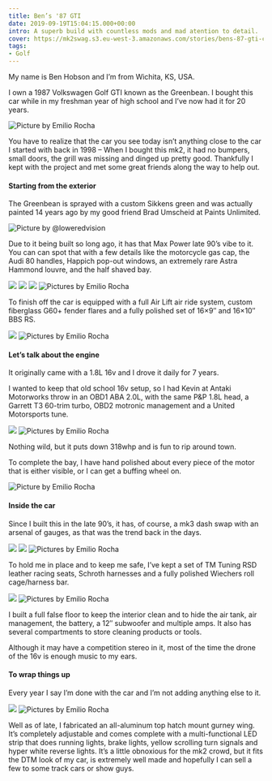 ```yaml
---
title: Ben’s '87 GTI
date: 2019-09-19T15:04:15.000+00:00
intro: A superb build with countless mods and mad atention to detail.
cover: https://mk2swag.s3.eu-west-3.amazonaws.com/stories/bens-87-gti-cover.jpg
tags:
- Golf
---
```

My name is Ben Hobson and I’m from Wichita, KS, USA.

I own a 1987 Volkswagen Golf GTI known as the Greenbean. I bought this car while in my freshman year of high school and I’ve now had it for 20 years.

![Picture by Emilio Rocha](https://mk2swag.s3.eu-west-3.amazonaws.com/stories/bens-87-gti-intro.jpg)

You have to realize that the car you see today isn’t anything close to the car I started with back in 1998 – When I bought this mk2, it had no bumpers, small doors, the grill was missing and dinged up pretty good. Thankfully I kept with the project and met some great friends along the way to help out.

#### Starting from the exterior

The Greenbean is sprayed with a custom Sikkens green and was actually painted 14 years ago by my good friend Brad Umscheid at Paints Unlimited.

![Picture by @loweredvision](https://mk2swag.s3.eu-west-3.amazonaws.com/stories/bens-87-gti-exterior-1.jpg)

Due to it being built so long ago, it has that Max Power late 90’s vibe to it. You can can spot that with a few details like the motorcycle gas cap, the Audi 80 handles, Happich pop-out windows, an extremely rare Astra Hammond louvre, and the half shaved bay.

![](https://mk2swag.s3.eu-west-3.amazonaws.com/stories/bens-87-gti-exterior-2.jpg)
![](https://mk2swag.s3.eu-west-3.amazonaws.com/stories/bens-87-gti-exterior-3.jpg)
![](https://mk2swag.s3.eu-west-3.amazonaws.com/stories/bens-87-gti-exterior-4.jpg)
![Pictures by Emilio Rocha](https://mk2swag.s3.eu-west-3.amazonaws.com/stories/bens-87-gti-exterior-5.jpg)

To finish off the car is equipped with a full Air Lift air ride system, custom fiberglass G60+ fender flares and a fully polished set of 16×9″ and 16×10″ BBS RS.

![](https://mk2swag.s3.eu-west-3.amazonaws.com/stories/bens-87-gti-exterior-6.jpg)
![Pictures by Emilio Rocha](https://mk2swag.s3.eu-west-3.amazonaws.com/stories/bens-87-gti-exterior-7.jpg)


#### Let’s talk about the engine

It originally came with a 1.8L 16v and I drove it daily for 7 years.

I wanted to keep that old school 16v setup, so I had Kevin at Antaki Motorworks throw in an OBD1 ABA 2.0L, with the same P&P 1.8L head, a Garrett T3 60-trim turbo, OBD2 motronic management and a United Motorsports tune.

![](https://mk2swag.s3.eu-west-3.amazonaws.com/stories/bens-87-gti-engine-1.jpg)
![Pictures by Emilio Rocha](https://mk2swag.s3.eu-west-3.amazonaws.com/stories/bens-87-gti-engine-2.jpg)


Nothing wild, but it puts down 318whp and is fun to rip around town.

To complete the bay, I have hand polished about every piece of the motor that is either visible, or I can get a buffing wheel on.

![Picture by Emilio Rocha](https://mk2swag.s3.eu-west-3.amazonaws.com/stories/bens-87-gti-engine-3.jpg)

#### Inside the car

Since I built this in the late 90’s, it has, of course, a mk3 dash swap with an arsenal of gauges, as that was the trend back in the days.

![](https://mk2swag.s3.eu-west-3.amazonaws.com/stories/bens-87-gti-inside-1.jpg)
![](https://mk2swag.s3.eu-west-3.amazonaws.com/stories/bens-87-gti-inside-2.jpg)
![Pictures by Emilio Rocha](https://mk2swag.s3.eu-west-3.amazonaws.com/stories/bens-87-gti-inside-3.jpg)


To hold me in place and to keep me safe, I’ve kept a set of TM Tuning RSD leather racing seats, Schroth harnesses and a fully polished Wiechers roll cage/harness bar.

![](https://mk2swag.s3.eu-west-3.amazonaws.com/stories/bens-87-gti-inside-4.jpg)
![Pictures by Emilio Rocha](https://mk2swag.s3.eu-west-3.amazonaws.com/stories/bens-87-gti-inside-5.jpg)


I built a full false floor to keep the interior clean and to hide the air tank, air management, the battery, a 12″ subwoofer and multiple amps. It also has several compartments to store cleaning products or tools.

Although it may have a competition stereo in it, most of the time the drone of the 16v is enough music to my ears.

#### To wrap things up

Every year I say I’m done with the car and I’m not adding anything else to it.

![](https://mk2swag.s3.eu-west-3.amazonaws.com/stories/bens-87-gti-conclusion-1.jpg)
![Pictures by Emilio Rocha](https://mk2swag.s3.eu-west-3.amazonaws.com/stories/bens-87-gti-conclusion-2.jpg)

Well as of late, I fabricated an all-aluminum top hatch mount gurney wing. It’s completely adjustable and comes complete with a multi-functional LED strip that does running lights, brake lights, yellow scrolling turn signals and hyper white reverse lights. It’s a little obnoxious for the mk2 crowd, but it fits the DTM look of my car, is extremely well made and hopefully I can sell a few to some track cars or show guys.